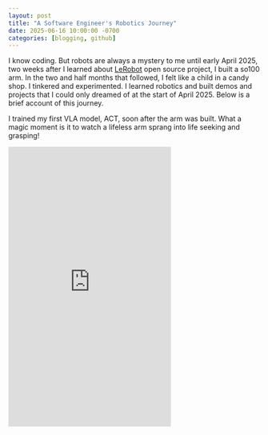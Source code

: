 ```yaml
---
layout: post
title: "A Software Engineer's Robotics Journey"
date: 2025-06-16 10:00:00 -0700
categories: [blogging, github]
---
```

I know coding. But robots are always a mystery to me until early April 2025, two weeks after I learned about [LeRobot](https://github.com/huggingface/lerobot) open source project, I built a so100 arm. In the two and half months that followed, I felt like a child in a candy shop. I tinkered and experimented. I learned robotics and built demos and projects that I could only dreamed of at the start of April 2025. Below is a brief account of this journey.

I trained my first VLA model, ACT, soon after the arm was built. What a magic moment is it to watch a lifeless arm sprang into life seeking and grasping!
<div class="video-container">
    <iframe width="325" height="560" src="https://www.youtube.com/embed/zxb1YeRxSYo" frameborder="0" allow="accelerometer; autoplay; clipboard-write; encrypted-media; gyroscope; picture-in-picture" allowfullscreen></iframe>
</div>
